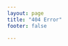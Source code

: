 ```yaml
---
layout: page
title: "404 Error"
footer: false

---
```


<script type="text/javascript" src="http://www.qq.com/404/search_children.js" charset="utf-8"></script>